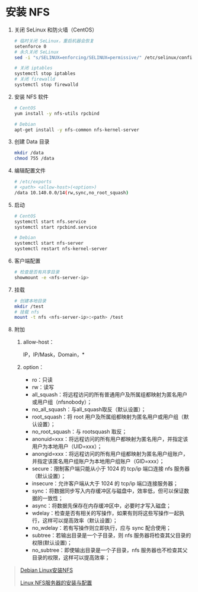# 安装 NFS

1. 关闭 SeLinux 和防火墙（CentOS）

   ```bash
   # 临时关闭 SeLinux，重启机器会恢复
   setenforce 0
   # 永久关闭 SeLinux
   sed -i "s/SELINUX=enforcing/SELINUX=permissive/" /etc/selinux/config

   # 关闭 iptables
   systemctl stop iptables
   # 关闭 firewalld
   systemctl stop firewalld
   ```

2. 安装 NFS 软件

   ```bash
   # CentOS
   yum install -y nfs-utils rpcbind

   # Debian
   apt-get install -y nfs-common nfs-kernel-server
   ```

3. 创建 Data 目录

   ```bash
   mkdir /data
   chmod 755 /data
   ```

4. 编辑配置文件

   ```bash
   # /etc/exports
   # <path> <allow-host>(<option>)
   /data 10.140.0.0/14(rw,sync,no_root_squash)
   ```

5. 启动

   ```bash
   # CentOS
   systemctl start nfs.service
   systemctl start rpcbind.service

   # Debian
   systemctl start nfs-server
   systemctl restart nfs-kernel-server
   ```

6. 客户端配置

   ```bash
   # 检查是否有共享目录
   showmount -e <nfs-server-ip>
   ```

7. 挂载

   ```bash
   # 创建本地目录
   mkdir /test
   # 挂载 nfs
   mount -t nfs <nfs-server-ip>:<path> /test
   ```

8. 附加

   1. allow-host：

      IP，IP/Mask，Domain，*

   2. option：

      - ro：只读
      - rw：读写
      - all_squash：将远程访问的所有普通用户及所属组都映射为匿名用户或用户组（nfsnobody）；
      - no_all_squash：与all_squash取反（默认设置）；
      - root_squash：将 root 用户及所属组都映射为匿名用户或用户组（默认设置）；
      - no_root_squash：与 rootsquash 取反；
      - anonuid=xxx：将远程访问的所有用户都映射为匿名用户，并指定该用户为本地用户（UID=xxx）；
      - anongid=xxx：将远程访问的所有用户组都映射为匿名用户组账户，并指定该匿名用户组账户为本地用户组账户（GID=xxx）；
      - secure：限制客户端只能从小于 1024 的 tcp/ip 端口连接 nfs 服务器（默认设置）；
      - insecure：允许客户端从大于 1024 的 tcp/ip 端口连接服务器；
      - sync：将数据同步写入内存缓冲区与磁盘中，效率低，但可以保证数据的一致性；
      - async：将数据先保存在内存缓冲区中，必要时才写入磁盘；
      - wdelay：检查是否有相关的写操作，如果有则将这些写操作一起执行，这样可以提高效率（默认设置）；
      - no_wdelay：若有写操作则立即执行，应与 sync 配合使用；
      - subtree：若输出目录是一个子目录，则 nfs 服务器将检查其父目录的权限(默认设置)；
      - no_subtree：即使输出目录是一个子目录，nfs 服务器也不检查其父目录的权限，这样可以提高效率；

> [Debian Linux安装NFS](https://www.centos.bz/2018/06/debian-linux安装nfs/)
>
> [Linux NFS服务器的安装与配置](https://www.cnblogs.com/mchina/archive/2013/01/03/2840040.html)
